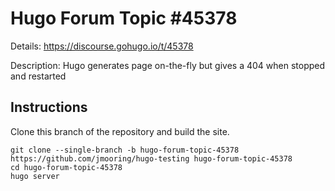 # Hugo Forum Topic #45378

Details: <https://discourse.gohugo.io/t/45378>

Description: Hugo generates page on-the-fly but gives a 404 when stopped and restarted

## Instructions

Clone this branch of the repository and build the site.

```text
git clone --single-branch -b hugo-forum-topic-45378 https://github.com/jmooring/hugo-testing hugo-forum-topic-45378
cd hugo-forum-topic-45378
hugo server
```

